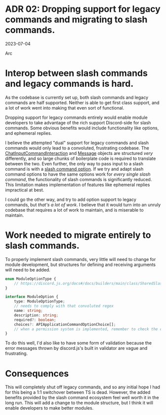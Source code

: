 # ADR 02: Dropping support for legacy commands and migrating to slash commands.

2023-07-04

Arc

# Interop between slash commands and legacy commands is hard.

As the codebase is currently set up, both slash commands and legacy commands are half supported. Neither is able to get first class support, and a lot of work went into making that even sort of functional. 

Dropping support for legacy commands entirely would enable module developers to take advantage of the rich support Discord-side for slash commands. Some obvious benefits would include functionality like options, and ephemeral replies.

I believe the attempted "dual" support for legacy commands and slash commands would only lead to a convoluted, frustrating codebase. The [ChatInputCommandInteraction](https://discord.js.org/docs#/docs/discord.js/main/class/ChatInputCommandInteraction) and [Message](https://discord.js.org/docs#/docs/discord.js/main/class/Message) objects are structured *very* differently, and so large chunks of boilerplate code is required to translate between the two. Even further, the only way to pass input to a slash command is with a [slash command option](https://discord.js.org/docs#/docs/builders/main/class/SharedSlashCommandOptions). If we try and adapt slash command options to have the same options work for *every single slash command*, the functionality of slash commands is significantly reduced. This limitation makes implementation of features like ephemeral replies impractical at best.

I could go the other way, and try to add option support to legacy commands, but *that's a lot of work*. I believe that it would turn into an unruly codebase that requires a lot of work to maintain, and is miserable to maintain.

# Work needed to migrate entirely to slash commands. 

To properly implement slash commands, very little will need to change for module development, but structures for defining and receiving arguments will need to be added.

```typescript
enum ModuleOptionType {
    // https://discord.js.org/docs#/docs/builders/main/class/SharedSlashCommandOptions
}

interface ModuleOption {
    type: ModuleOptionType;
    // needs to comply with that convoluted regex
    name: string;
    description: string;
    required?: boolean;
    choices?: APIApplicationCommandOptionChoice[];
    // when a permission system is implemented, remember to check the config for that before registering commands
}
```

To do this well, I'd also like to have some form of validation because the error messages thrown by discord.js's built in validator are vague and frustrating. 

# Consequences

This will completely shut off legacy commands, and so any initial hope I had for this being a 1:1 switchover between TS is dead. However, the added benefits provided by the slash command ecosystem feel well worth it in the long run. This will add a change to the module structure, but I think it will enable developers to make better modules.